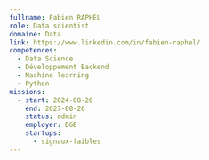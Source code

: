 ```yaml
---
fullname: Fabien RAPHEL
role: Data scientist
domaine: Data
link: https://www.linkedin.com/in/fabien-raphel/
competences:
  - Data Science
  - Développement Backend
  - Machine learning
  - Python
missions:
  - start: 2024-08-26
    end: 2027-08-26
    status: admin
    employer: DGE
    startups:
      - signaux-faibles
---
```

